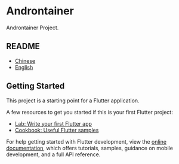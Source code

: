 # Androntainer

Androntainer Project.

## README

- [Chinese](https://github.com/Androntainer/Androntainer/blob/master/readme/README.cn.md)
- [English](https://github.com/Androntainer/Androntainer/blob/master/readme/README.en.md)

## Getting Started

This project is a starting point for a Flutter application.

A few resources to get you started if this is your first Flutter project:

- [Lab: Write your first Flutter app](https://docs.flutter.dev/get-started/codelab)
- [Cookbook: Useful Flutter samples](https://docs.flutter.dev/cookbook)

For help getting started with Flutter development, view the
[online documentation](https://docs.flutter.dev/), which offers tutorials,
samples, guidance on mobile development, and a full API reference.
